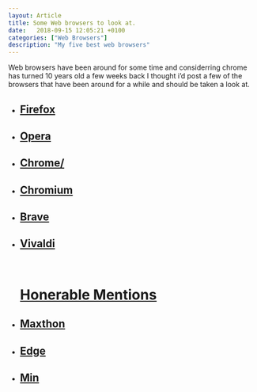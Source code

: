 ```yaml
---
layout: Article
title: Some Web browsers to look at.
date:   2018-09-15 12:05:21 +0100
categories: ["Web Browsers"]
description: "My five best web browsers"
---
```



<p>Web browsers have been around for some time and considerring chrome has turned 10 years old a few weeks back I thought i’d post a few of the browsers that have been around for a while and should be taken a look at.</p>


<ul>
<a class="post-link" href="https://www.mozilla.org/en-US/firefox/" target="_blank"><li><h2>Firefox</h2></li></a>



<a class="post-link" href="https://www.opera.com/" target="_blank"><li><h2>Opera</h2></li></a>



<a class="post-link" href="https://www.google.com/chrome/" target="_blank"><li><h2>Chrome/</h2></li></a><a class="post-link" href="https://www.chromium.org/Home" target="_blank"><li><h2>Chromium</h2></li></a>


<a class="post-link" href="https://brave.com/" target="_blank"><li><h2>Brave</h2></li></a>


<a class="post-link" href="https://vivaldi.com/" target="_blank"><li><h2>Vivaldi</h2></li></a>


<br>
<h1><u>Honerable Mentions</u></h1>




<li>
<a href="http://www.maxthon.com/" target="_blank"><h2>Maxthon</h2>
</a>
</li>

<li>
<a href="https://www.microsoft.com/en-us/windows/microsoft-edge"><h2>Edge</h2></a>
</li>

<li> <a href="https://minbrowser.github.io/min/tour/"><h2>Min</h2></a></li>


</ul>

